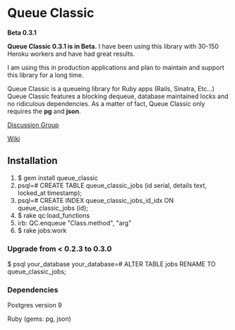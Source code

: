 # Queue Classic
__Beta 0.3.1__

__Queue Classic 0.3.1 is in Beta.__ I have been using this library with 30-150 Heroku workers and have had great results.

I am using this in production applications and plan to maintain and support this library for a long time.

Queue Classic is a queueing library for Ruby apps (Rails, Sinatra, Etc...) Queue Classic features a blocking dequeue, database maintained locks and
no ridiculous dependencies. As a matter of fact, Queue Classic only requires the __pg__ and __json__.

[Discussion Group](http://groups.google.com/group/queue_classic)

[Wiki](https://github.com/ryandotsmith/queue_classic/wiki)

## Installation

1. $ gem install queue_classic
2. psql=# CREATE TABLE queue_classic_jobs (id serial, details text, locked_at timestamp);
3. psql=# CREATE INDEX queue_classic_jobs_id_idx ON queue_classic_jobs (id);
4. $ rake qc:load_functions
5. irb: QC.enqueue "Class.method", "arg"
6. $ rake jobs:work

### Upgrade from < 0.2.3 to 0.3.0

  $ psql your_database
  your_database=# ALTER TABLE jobs RENAME TO queue_classic_jobs;

### Dependencies

  Postgres version 9

  Ruby (gems: pg, json)
